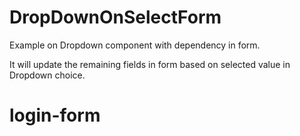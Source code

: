 # DropDownOnSelectForm
Example on Dropdown component with dependency in form.

It will update the remaining fields in form based on selected value in Dropdown choice.
# login-form
